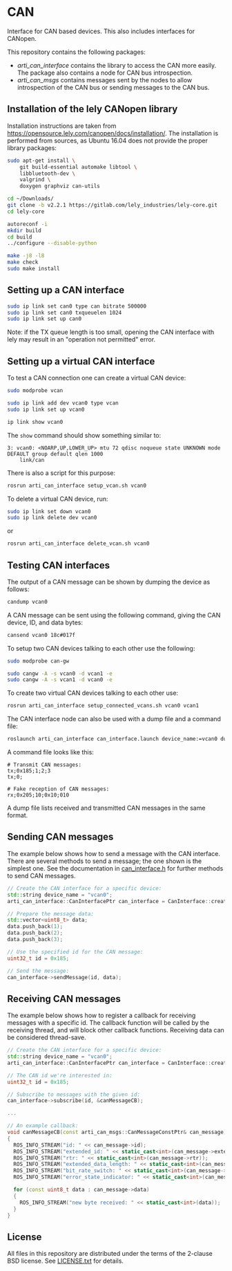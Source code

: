 # CAN

Interface for CAN based devices. This also includes interfaces for CANopen.

This repository contains the following packages:

- *arti_can_interface* contains the library to access the CAN more easily. The package also contains a node for CAN bus introspection.
- *arti_can_msgs* contains messages sent by the nodes to allow introspection of the CAN bus or sending messages to the CAN bus.


## Installation of the lely CANopen library

Installation instructions are taken from https://opensource.lely.com/canopen/docs/installation/.
The installation is performed from sources, as Ubuntu 16.04 does not provide the proper library packages:

```sh
sudo apt-get install \
    git build-essential automake libtool \
    libbluetooth-dev \
    valgrind \
    doxygen graphviz can-utils

cd ~/Downloads/
git clone -b v2.2.1 https://gitlab.com/lely_industries/lely-core.git
cd lely-core

autoreconf -i
mkdir build
cd build
../configure --disable-python

make -j8 -l8
make check
sudo make install
```


## Setting up a CAN interface

```sh
sudo ip link set can0 type can bitrate 500000
sudo ip link set can0 txqueuelen 1024
sudo ip link set up can0
```

Note: if the TX queue length is too small, opening the CAN interface with lely may result in an "operation not permitted" error.


## Setting up a virtual CAN interface

To test a CAN connection one can create a virtual CAN device:

```sh
sudo modprobe vcan

sudo ip link add dev vcan0 type vcan
sudo ip link set up vcan0

ip link show vcan0
```

The `show` command should show something similar to:

```
3: vcan0: <NOARP,UP,LOWER_UP> mtu 72 qdisc noqueue state UNKNOWN mode DEFAULT group default qlen 1000
    link/can
```

There is also a script for this purpose:

```sh
rosrun arti_can_interface setup_vcan.sh vcan0
```

To delete a virtual CAN device, run:

```sh
sudo ip link set down vcan0
sudo ip link delete dev vcan0
```

or

```sh
rosrun arti_can_interface delete_vcan.sh vcan0
```


## Testing CAN interfaces

The output of a CAN message can be shown by dumping the device as follows:

```sh
candump vcan0
```

A CAN message can be sent using the following command, giving the CAN device, ID, and data bytes:

```sh
cansend vcan0 18c#017f
```

To setup two CAN devices talking to each other use the following:

```sh
sudo modprobe can-gw

sudo cangw -A -s vcan0 -d vcan1 -e
sudo cangw -A -s vcan1 -d vcan0 -e
```

To create two virtual CAN devices talking to each other use:

```sh
rosrun arti_can_interface setup_connected_vcans.sh vcan0 vcan1
```

The CAN interface node can also be used with a dump file and a command file:

```sh
roslaunch arti_can_interface can_interface.launch device_name:=vcan0 dump_file_name:=dump.txt command_file_name:=commands.txt command_interval:=2.0
```

A command file looks like this:

```
# Transmit CAN messages:
tx;0x185;1;2;3
tx;0;

# Fake reception of CAN messages:
rx;0x205;10;0x10;010
```

A dump file lists received and transmitted CAN messages in the same format.


## Sending CAN messages

The example below shows how to send a message with the CAN interface. There are several methods to send a message; the one shown is the simplest one.
See the documentation in [can_interface.h](arti_can_interface/include/arti_can_interface/can_interface.h) for further methods to send CAN messages.

```cpp
// Create the CAN interface for a specific device:
std::string device_name = "vcan0";
arti_can_interface::CanInterfacePtr can_interface = CanInterface::createCanInterface(device_name);

// Prepare the message data:
std::vector<uint8_t> data;
data.push_back(1);
data.push_back(2);
data.push_back(3);

// Use the specified id for the CAN message:
uint32_t id = 0x185;

// Send the message:
can_interface->sendMessage(id, data);
```


## Receiving CAN messages

The example below shows how to register a callback for receiving messages with a specific id. The callback function will be called by the receiving thread, and will block other callback functions. Receiving data can be considered thread-save.

```cpp
// Create the CAN interface for a specific device:
std::string device_name = "vcan0";
arti_can_interface::CanInterfacePtr can_interface = CanInterface::createCanInterface(device_name);

// The CAN id we're interested in:
uint32_t id = 0x185;

// Subscribe to messages with the given id:
can_interface->subscribe(id, &canMessageCB);

...

// An example callback:
void canMessageCB(const arti_can_msgs::CanMessageConstPtr& can_message)
{
  ROS_INFO_STREAM("id: " << can_message->id);
  ROS_INFO_STREAM("extended_id: " << static_cast<int>(can_message->extended_id));
  ROS_INFO_STREAM("rtr: " << static_cast<int>(can_message->rtr));
  ROS_INFO_STREAM("extended_data_length: " << static_cast<int>(can_message->extended_data_length));
  ROS_INFO_STREAM("bit_rate_switch: " << static_cast<int>(can_message->bit_rate_switch));
  ROS_INFO_STREAM("error_state_indicator: " << static_cast<int>(can_message->error_state_indicator));

  for (const uint8_t data : can_message->data)
  {
    ROS_INFO_STREAM("new byte received: " << static_cast<int>(data));
  }
}
```


## License

All files in this repository are distributed under the terms of the 2-clause BSD license. See [LICENSE.txt](LICENSE.txt) for details.
